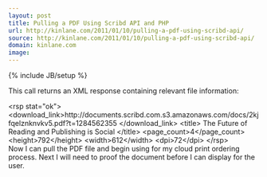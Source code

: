 ```yaml
---
layout: post
title: Pulling a PDF Using Scribd API and PHP
url: http://kinlane.com/2011/01/10/pulling-a-pdf-using-scribd-api/
source: http://kinlane.com/2011/01/10/pulling-a-pdf-using-scribd-api/
domain: kinlane.com
image: 
---
```

{% include JB/setup %}<div class="c1">
     This call returns an XML response containing relevant file information:
</div>
<div class="c2">
     &lt;rsp stat="ok"&gt; &lt;download_link&gt;http://documents.scribd.com.s3.amazonaws.com/docs/2kjfqelznknvkv5.pdf?t=1284562355 &lt;/download_link&gt; &lt;title&gt; The Future of Reading and Publishing is Social &lt;/title&gt; &lt;page_count&gt;4&lt;/page_count&gt; &lt;height&gt;792&lt;/height&gt; &lt;width&gt;612&lt;/width&gt; &lt;dpi&gt;72&lt;/dpi&gt; &lt;/rsp&gt;
</div>Now I can pull the PDF file and begin using for my cloud print ordering process. Next I will need to proof the document before I can display for the user.